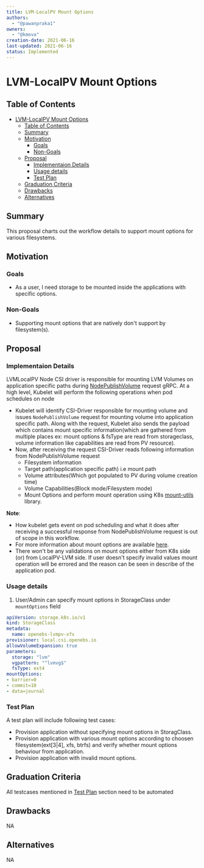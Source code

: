 ```yaml
---
title: LVM-LocalPV Mount Options
authors:
  - "@pawanpraka1"
owners:
  - "@kmova"
creation-date: 2021-06-16
last-updated: 2021-06-16
status: Implemented
---
```


# LVM-LocalPV Mount Options

## Table of Contents
- [LVM-LocalPV Mount Options](#lvm-localpv-mount-options)
  - [Table of Contents](#table-of-contents)
  - [Summary](#summary)
  - [Motivation](#motivation)
    - [Goals](#goals)
    - [Non-Goals](#non-goals)
  - [Proposal](#proposal)
    - [Implementaion Details](#implementaion-details)
    - [Usage details](#usage-details)
    - [Test Plan](#test-plan)
  - [Graduation Criteria](#graduation-criteria)
  - [Drawbacks](#drawbacks)
  - [Alternatives](#alternatives)



## Summary

This proposal charts out the workflow details to support mount options for various filesystems.


## Motivation

### Goals

- As a user, I need storage to be mounted inside the applications with specific options.

### Non-Goals

- Supporting mount options that are natively don't support by filesystem(s).

## Proposal

### Implementaion Details


LVMLocalPV Node CSI driver is responsible for mounting LVM Volumes on application
specific paths during [NodePublishVolume](https://github.com/container-storage-interface/spec/blob/master/spec.md#nodepublishvolume) request gRPC. At a high level, Kubelet will perform the following operations when pod schedules on node
- Kubelet will identify CSI-Driver responsible for mounting volume and issues
  `NodePublishVolume` request for mounting volume into application specific path. Along
  with the request, Kubelet also sends the payload which contains mount specific information(which
  are gathered from multiple places ex: mount options & fsType are read from storageclass, volume
  information like capabilities are read from PV resource).
- Now, after receiving the request CSI-Driver reads following information from NodePublishVolume
  request
  - Filesystem information
  - Target path(application specific path) i.e mount path
  - Volume attributes(Which got populated to PV during volume creation time)
  - Volume Capabilities(Block mode/Filesystem mode)
  - Mount Options
  and perform mount operation using K8s [mount-utils](https://github.com/kubernetes/mount-utils#purpose) library.


**Note**:
- How kubelet gets event on pod scheduling and what it does after receiving a successful
  response from NodePublishVolume request is out of scope in this workflow.
- For more information about mount options are available [here](https://github.com/kubernetes/community/blob/master/contributors/design-proposals/storage/mount-options.md#mount-options-for-mountable-volume-types).
- There won't be any validations on mount options either from K8s side (or) from LocalPV-LVM
  side. If user doesn't specify invalid values mount operation will be errored and the reason
  can be seen in describe of the application pod.

### Usage details

1. User/Admin can specify mount options in StorageClass under `mountOptions` field

```yaml
apiVersion: storage.k8s.io/v1
kind: StorageClass
metadata:
  name: openebs-lvmpv-xfs
provisioner: local.csi.openebs.io
allowVolumeExpansion: true
parameters:
  storage: "lvm"
  vgpattern: "^lvmvg$"
  fsType: ext4
mountOptions:
- barrier=0
- commit=10
- data=journal
```

### Test Plan
A test plan will include following test cases:
- Provision application without specifying mount options in StoragClass.
- Provision application with various mount options according to choosen
  filesystem(ext[3|4], xfs, btrfs) and verify whether mount options behaviour
  from application.
- Provision application with invalid mount options.

## Graduation Criteria

All testcases mentioned in [Test Plan](#test-plan) section need to be automated

## Drawbacks
NA

## Alternatives
NA
